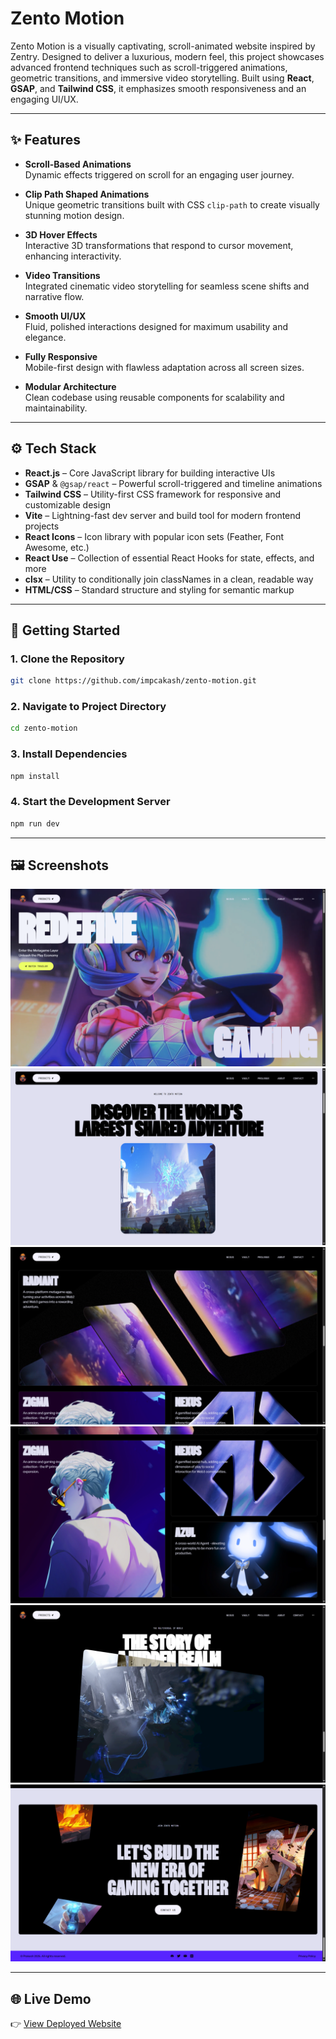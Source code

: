 # Zento Motion

Zento Motion is a visually captivating, scroll-animated website inspired by Zentry. Designed to deliver a luxurious, modern feel, this project showcases advanced frontend techniques such as scroll-triggered animations, geometric transitions, and immersive video storytelling. Built using **React**, **GSAP**, and **Tailwind CSS**, it emphasizes smooth responsiveness and an engaging UI/UX.

---

## ✨ Features

- **Scroll-Based Animations**  
  Dynamic effects triggered on scroll for an engaging user journey.

- **Clip Path Shaped Animations**  
  Unique geometric transitions built with CSS `clip-path` to create visually stunning motion design.

- **3D Hover Effects**  
  Interactive 3D transformations that respond to cursor movement, enhancing interactivity.

- **Video Transitions**  
  Integrated cinematic video storytelling for seamless scene shifts and narrative flow.

- **Smooth UI/UX**  
  Fluid, polished interactions designed for maximum usability and elegance.

- **Fully Responsive**  
  Mobile-first design with flawless adaptation across all screen sizes.

- **Modular Architecture**  
  Clean codebase using reusable components for scalability and maintainability.

---

## ⚙️ Tech Stack

- **React.js** – Core JavaScript library for building interactive UIs
- **GSAP** & `@gsap/react` – Powerful scroll-triggered and timeline animations
- **Tailwind CSS** – Utility-first CSS framework for responsive and customizable design
- **Vite** – Lightning-fast dev server and build tool for modern frontend projects
- **React Icons** – Icon library with popular icon sets (Feather, Font Awesome, etc.)
- **React Use** – Collection of essential React Hooks for state, effects, and more
- **clsx** – Utility to conditionally join classNames in a clean, readable way
- **HTML/CSS** – Standard structure and styling for semantic markup

---

## 🚀 Getting Started

### 1. Clone the Repository

```bash
git clone https://github.com/impcakash/zento-motion.git
```

### 2. Navigate to Project Directory

```bash
cd zento-motion
```

### 3. Install Dependencies

```bash
npm install
```

### 4. Start the Development Server

```bash
npm run dev
```

---

## 🖼️ Screenshots

![Screenshot 1](public/pics/pic_01.png)  
![Screenshot 2](public/pics/pic_02.png)  
![Screenshot 3](public/pics/pic_03.png)  
![Screenshot 4](public/pics/pic_04.png)  
![Screenshot 5](public/pics/pic_05.png)  
![Screenshot 6](public/pics/pic_06.png)

---

## 🌐 Live Demo

👉 [View Deployed Website](https://zento-motion.netlify.app/)

